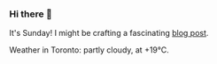 ### Hi there :wave:

It's Sunday! I might be crafting a fascinating [blog post](https://www.benjaminwuethrich.dev).

Weather in Toronto: partly cloudy, at +19°C.
